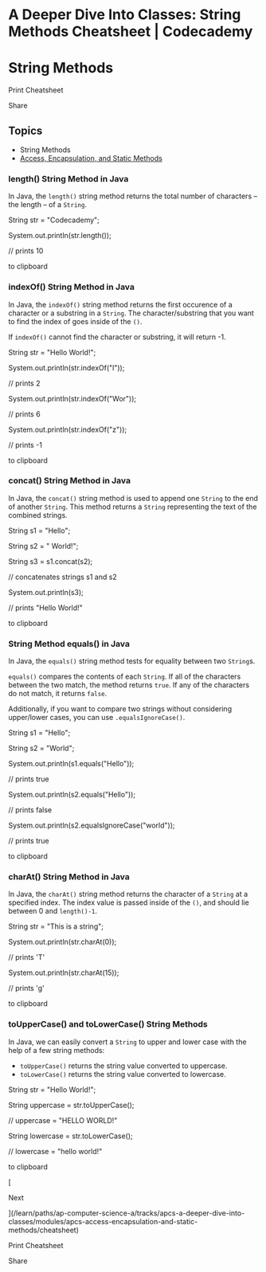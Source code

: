 # A Deeper Dive Into Classes: String Methods Cheatsheet | Codecademy

# String Methods

Print Cheatsheet

Share

## Topics

-   String Methods
-   [Access, Encapsulation, and Static Methods](/learn/paths/ap-computer-science-a/tracks/apcs-a-deeper-dive-into-classes/modules/apcs-access-encapsulation-and-static-methods/cheatsheet)

### length() String Method in Java

In Java, the `length()` string method returns the total number of characters – the length – of a `String`.

String str \= "Codecademy";

System.out.println(str.length());

// prints 10

to clipboard

### indexOf() String Method in Java

In Java, the `indexOf()` string method returns the first occurence of a character or a substring in a `String`. The character/substring that you want to find the index of goes inside of the `()`.

If `indexOf()` cannot find the character or substring, it will return -1.

String str \= "Hello World!";

System.out.println(str.indexOf("l"));

// prints 2

System.out.println(str.indexOf("Wor"));

// prints 6

System.out.println(str.indexOf("z"));

// prints -1

to clipboard

### concat() String Method in Java

In Java, the `concat()` string method is used to append one `String` to the end of another `String`. This method returns a `String` representing the text of the combined strings.

String s1 \= "Hello";

String s2 \= " World!";

String s3 \= s1.concat(s2);

// concatenates strings s1 and s2

System.out.println(s3);

// prints "Hello World!"

to clipboard

### String Method equals() in Java

In Java, the `equals()` string method tests for equality between two `String`s.

`equals()` compares the contents of each `String`. If all of the characters between the two match, the method returns `true`. If any of the characters do not match, it returns `false`.

Additionally, if you want to compare two strings without considering upper/lower cases, you can use `.equalsIgnoreCase()`.

String s1 \= "Hello";

String s2 \= "World";

System.out.println(s1.equals("Hello"));

// prints true

System.out.println(s2.equals("Hello"));

// prints false

System.out.println(s2.equalsIgnoreCase("world"));

// prints true

to clipboard

### charAt() String Method in Java

In Java, the `charAt()` string method returns the character of a `String` at a specified index. The index value is passed inside of the `()`, and should lie between 0 and `length()-1`.

String str \= "This is a string";

System.out.println(str.charAt(0));

// prints 'T'

System.out.println(str.charAt(15));

// prints 'g'

to clipboard

### toUpperCase() and toLowerCase() String Methods

In Java, we can easily convert a `String` to upper and lower case with the help of a few string methods:

-   `toUpperCase()` returns the string value converted to uppercase.
-   `toLowerCase()` returns the string value converted to lowercase.

String str \= "Hello World!";

String uppercase \= str.toUpperCase();

// uppercase = "HELLO WORLD!"

String lowercase \= str.toLowerCase();

// lowercase = "hello world!"

to clipboard

[

Next

](/learn/paths/ap-computer-science-a/tracks/apcs-a-deeper-dive-into-classes/modules/apcs-access-encapsulation-and-static-methods/cheatsheet)

Print Cheatsheet

Share
